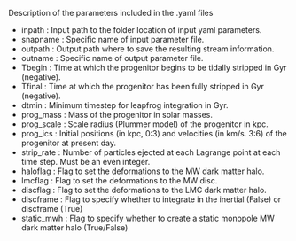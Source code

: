 Description of the parameters included in the .yaml files

- inpath : Input path to the folder location of input yaml parameters.
- snapname : Specific name of input parameter file.
- outpath : Output path where to save the resulting stream information.
- outname : Specific name of output parameter file.
- Tbegin : Time at which the progenitor begins to be tidally stripped in Gyr (negative).
- Tfinal :  Time at which the progenitor has been fully stripped in Gyr (negative).
- dtmin  : Minimum timestep for leapfrog integration in Gyr.
- prog_mass : Mass of the progenitor in solar masses.
- prog_scale : Scale radius (Plummer model) of the progenitor in kpc.
- prog_ics : Initial positions (in kpc, 0:3) and velocities (in km/s. 3:6) of the progenitor at present day.
- strip_rate : Number of particles ejected at each Lagrange point at each time step. Must be an even integer.
- haloflag : Flag to set the deformations to the MW dark matter halo.
- lmcflag : Flag to set the deformations to the MW disc.
- discflag : Flag to set the deformations to the LMC dark matter halo.
- discframe : Flag to specify whether to integrate in the inertial (False) or discframe (True)
- static_mwh : Flag to specify whether to create a static monopole MW dark matter halo (True/False)
